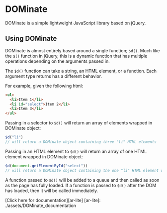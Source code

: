 # DOMinate

DOMinate is a simple lightweight JavaScript library based on jQuery.

## Using DOMinate

DOMinate is almost entirely based around a single function; `$d()`.  Much like the `$()` function in jQuery, this is a dynamic function that has multiple operations depending on the arguments passed in.

The `$d()` function can take a string, an HTML element, or a function.  Each argument type returns has a different behavior.

For example, given the following html:
```html
<ul>
  <li>Item 1</li>
  <li id="select">Item 2</li>
  <li>Item 3</li>
</ul>
```
Passing in a selector to `$d()` will return an array of elements wrapped in DOMinate object:

```javascript
$d("li")
// will return a DOMinate object containing three "li" HTML elements
```
Passing in an HTML element to `$d()` will return an array of one HTML element wrapped in DOMinate object:

```javascript
$d(document.getElementById("select"))
// will return a DOMinate object containing the one "li" HTML element which has the id of "select"
```

A function passed to `$d()` will be added to a queue and then called as soon as the page has fully loaded.  If a function is passed to `$d()` after the DOM has loaded, then it will be called immediately.

[Click here for documentation][ar-lite]
[ar-lite]: ./assets/DOMinate_documentation
